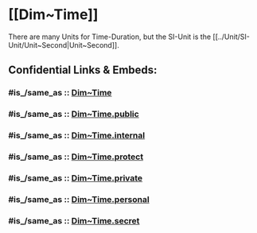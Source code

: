 
# [[Dim~Time]]   

There are many Units for Time-Duration, 
but the SI-Unit is the [[../Unit/SI-Unit/Unit~Second|Unit~Second]].    


## Confidential Links & Embeds: 

### #is_/same_as :: [Dim~Time](/_Standards/Dimension/Dim~Time.md) 

### #is_/same_as :: [Dim~Time.public](/_public/Dimension/Dim~Time.public.md) 

### #is_/same_as :: [Dim~Time.internal](/_internal/Dimension/Dim~Time.internal.md) 

### #is_/same_as :: [Dim~Time.protect](/_protect/Dimension/Dim~Time.protect.md) 

### #is_/same_as :: [Dim~Time.private](/_private/Dimension/Dim~Time.private.md) 

### #is_/same_as :: [Dim~Time.personal](/_personal/Dimension/Dim~Time.personal.md) 

### #is_/same_as :: [Dim~Time.secret](/_secret/Dimension/Dim~Time.secret.md)

